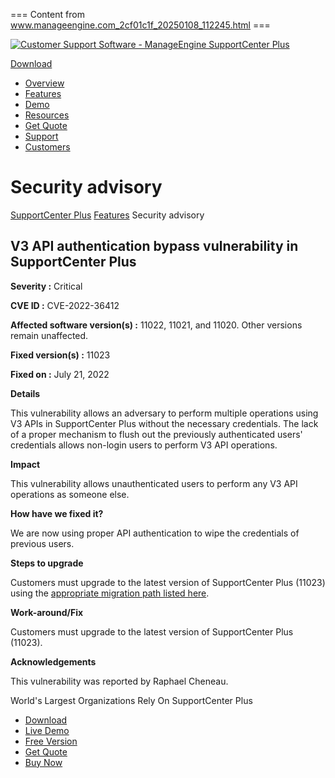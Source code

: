 === Content from www.manageengine.com_2cf01c1f_20250108_112245.html ===


[![Customer Support Software - ManageEngine SupportCenter Plus](/images/logo/supportcenter.svg "Customer Support Software - ManageEngine SupportCenter Plus")](/products/support-center/)

[Download](/products/support-center/download.html "Download ManageEngine SupportCenter Plus")

* [Overview](/products/support-center/ "Overview")
* [Features](/products/support-center/features.html "Features")
* [Demo](/products/support-center/demos.html "Demo")
* [Resources](/products/support-center/documents.html "Resources")
* [Get Quote](/products/support-center/get-quote.html "Get Quote")
* [Support](/products/support-center/support.html "Support")
* [Customers](/products/support-center/customers.html "Customers")

# Security advisory

[SupportCenter Plus](https://www.manageengine.com/products/support-center/?bk "SupportCenter Plus") [Features](https://www.manageengine.com/products/support-center/features.html?bk "Features") Security advisory

## V3 API authentication bypass vulnerability in SupportCenter Plus

**Severity :** Critical

**CVE ID :** CVE-2022-36412

**Affected software version(s) :** 11022, 11021, and 11020. Other versions remain unaffected.

**Fixed version(s) :** 11023

**Fixed on :** July 21, 2022

**Details**

This vulnerability allows an adversary to perform multiple operations using V3 APIs in SupportCenter Plus without the necessary credentials. The lack of a proper mechanism to flush out the previously authenticated users' credentials allows non-login users to perform V3 API operations.

**Impact**

This vulnerability allows unauthenticated users to perform any V3 API operations as someone else.

**How have we fixed it?**

We are now using proper API authentication to wipe the credentials of previous users.

**Steps to upgrade**

Customers must upgrade to the latest version of SupportCenter Plus (11023) using the [appropriate migration path listed here](https://www.manageengine.com/products/support-center/service-packs.html).

**Work-around/Fix**

Customers must upgrade to the latest version of SupportCenter Plus (11023).

**Acknowledgements**

This vulnerability was reported by Raphael Cheneau.

World's Largest Organizations Rely On SupportCenter Plus

* [Download](https://www.manageengine.com/products/support-center/download.html?btmMenu "Download")
* [Live Demo](https://www.manageengine.com/products/support-center/demos.html "Live Demo")
* [Free Version](https://www.manageengine.com/products/support-center/free-customer-support-software.html?btmMenu "Free Edition")
* [Get Quote](https://www.manageengine.com/products/support-center/get-quote.html?btmMenu "Get Quote")
* [Buy Now](https://store.manageengine.com/support-center/ "Buy Now")


